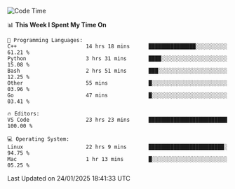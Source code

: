 
<!--START_SECTION:waka-->
![Code Time](http://img.shields.io/badge/Code%20Time-3%2C046%20hrs%2029%20mins-blue)

📊 **This Week I Spent My Time On** 

```text
💬 Programming Languages: 
C++                      14 hrs 18 mins      ███████████████░░░░░░░░░░   61.21 % 
Python                   3 hrs 31 mins       ████░░░░░░░░░░░░░░░░░░░░░   15.08 % 
Bash                     2 hrs 51 mins       ███░░░░░░░░░░░░░░░░░░░░░░   12.25 % 
Other                    55 mins             █░░░░░░░░░░░░░░░░░░░░░░░░   03.96 % 
Go                       47 mins             █░░░░░░░░░░░░░░░░░░░░░░░░   03.41 % 

🔥 Editors: 
VS Code                  23 hrs 23 mins      █████████████████████████   100.00 % 

💻 Operating System: 
Linux                    22 hrs 9 mins       ████████████████████████░   94.75 % 
Mac                      1 hr 13 mins        █░░░░░░░░░░░░░░░░░░░░░░░░   05.25 % 
```


 Last Updated on 24/01/2025 18:41:33 UTC
<!--END_SECTION:waka-->

